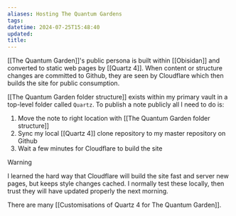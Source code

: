 ```yaml
---
aliases: Hosting The Quantum Gardens
tags:
datetime: 2024-07-25T15:48:40
updated: 
title: 
---
```

[[The Quantum Garden]]'s public persona is built within [[Obisidan]] and converted to static web pages by [[Quartz 4]]. When content or structure changes are committed to Github, they are seen by Cloudflare which then builds the site for public consumption.

[[The Quantum Garden folder structure]] exists within my primary vault in a top-level folder called `Quartz`. To publish a note publicly all I need to do is:

1. Move the note to right location with [[The Quantum Garden folder structure]]
2. Sync my local [[Quartz 4]] clone repository to my master repository on Github
3. Wait a few minutes for Cloudflare to build the site

> [!warning]
> I learned the hard way that Cloudflare will build the site fast and server new pages, but keeps style changes cached. I normally test these locally, then trust they will have updated properly the next morning.

There are many [[Customisations of Quartz 4 for The Quantum Garden]].